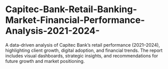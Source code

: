 # Capitec-Bank-Retail-Banking-Market-Financial-Performance-Analysis-2021-2024-
A data-driven analysis of Capitec Bank’s retail performance (2021–2024), highlighting client growth, digital adoption, and financial trends. The report includes visual dashboards, strategic insights, and recommendations for future growth and market positioning.
